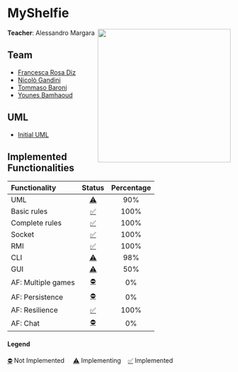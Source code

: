# MyShelfie
<img src="https://www.craniocreations.it/storage/media/products/54/112/My_Shelfie_box_ITA-ENG.png" width=300px height=300 px align="right" />

**Teacher**: Alessandro Margara
## Team
* [Francesca Rosa Diz](https://github.com/francescarosadiz)
* [Nicolò Gandini](https://github.com/nicologandini)
* [Tommaso Baroni](https://github.com/tommasobbb)
* [Younes Bamhaoud](https://github.com/younesbam)

## UML
* [Initial UML](https://github.com/younesbam/IS23-AM16/blob/main/Deliveries/UML/Initial/UML_initial.png)

## Implemented Functionalities
| Functionality      | Status | Percentage |
|:-------------------|:-----:|:-----------:|
| UML                | [⚠️]() |    90%     |
| Basic rules        | [✅]() |    100%    |
| Complete rules     | [✅]() |    100%    |
| Socket             | [✅]() |    100%    |
| RMI                | [✅]() |    100%    |
| CLI                | [⚠️]() |    98%     |
| GUI                | [⚠️]() |    50%     |
| AF: Multiple games | [⛔]() |     0%     |
| AF: Persistence    | [⛔]() |     0%     |
| AF: Resilience     | [✅]() |    100%    |
| AF: Chat           | [⛔]() |     0%     |

#### Legend
[⛔]() Not Implemented &nbsp;&nbsp;&nbsp;&nbsp;[⚠️]() Implementing&nbsp;&nbsp;&nbsp;&nbsp;[✅]() Implemented
